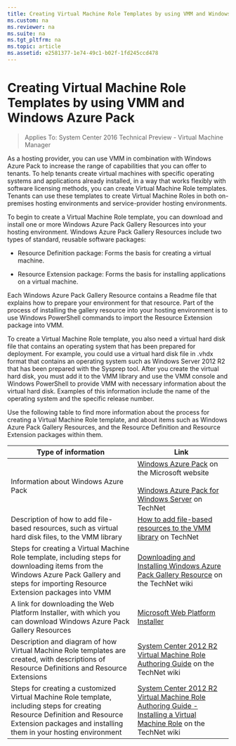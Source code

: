 ```yaml
---
title: Creating Virtual Machine Role Templates by using VMM and Windows Azure Pack
ms.custom: na
ms.reviewer: na
ms.suite: na
ms.tgt_pltfrm: na
ms.topic: article
ms.assetid: e2581377-1e74-49c1-b02f-1fd245ccd478
---
```

# Creating Virtual Machine Role Templates by using VMM and Windows Azure Pack

>Applies To: System Center 2016 Technical Preview - Virtual Machine Manager

As a hosting provider, you can use VMM in combination with Windows Azure Pack to increase the range of capabilities that you can offer to tenants. To help tenants create virtual machines with specific operating systems and applications already installed, in a way that works flexibly with software licensing methods, you can create Virtual Machine Role templates. Tenants can use these templates to create Virtual Machine Roles in both on-premises hosting environments and service-provider hosting environments.

To begin to create a Virtual Machine Role template, you can download and install one or more Windows Azure Pack Gallery Resources into your hosting environment. Windows Azure Pack Gallery Resources include two types of standard, reusable software packages:

-   Resource Definition package: Forms the basis for creating a virtual machine.

-   Resource Extension package: Forms the basis for installing applications on a virtual machine.

Each Windows Azure Pack Gallery Resource contains a Readme file that explains how to prepare your environment for that resource. Part of the process of installing the gallery resource into your hosting environment is to use Windows PowerShell commands to import the Resource Extension package into VMM.

To create a Virtual Machine Role template, you also need a virtual hard disk file that contains an operating system that has been prepared for deployment. For example, you could use a virtual hard disk file in .vhdx format that contains an operating system such as Windows Server 2012 R2 that has been prepared with the Sysprep tool. After you create the virtual hard disk, you must add it to the VMM library and use the VMM console and Windows PowerShell to provide VMM with necessary information about the virtual hard disk. Examples of this information include the name of the operating system and the specific release number.

Use the following table to find more information about the process for creating a Virtual Machine Role template, and about items such as Windows Azure Pack Gallery Resources, and the Resource Definition and Resource Extension packages within them.

|Type of information|Link|
|-----------------------|--------|
|Information about Windows Azure Pack|[Windows Azure Pack](http://www.microsoft.com/server-cloud/windows-azure-pack.aspx) on the Microsoft website<br /><br />[Windows Azure Pack for Windows Server](http://technet.microsoft.com/library/dn296435.aspx) on TechNet|
|Description of how to add file-based resources, such as virtual hard disk files, to the VMM library|[How to add file-based resources to the VMM library](How-to-add-file-based-resources-to-the-VMM-library.md) on TechNet|
|Steps for creating a Virtual Machine Role template, including steps for downloading items from the Windows Azure Pack Gallery and steps for importing Resource Extension packages into VMM|[Downloading and Installing Windows Azure Pack Gallery Resource](http://social.technet.microsoft.com/wiki/contents/articles/20194.downloading-and-installing-windows-azure-pack-gallery-resource.aspx) on the TechNet wiki|
|A link for downloading the Web Platform Installer, with which you can download Windows Azure Pack Gallery Resources|[Microsoft Web Platform Installer](http://www.microsoft.com/web/downloads/platform.aspx)|
|Description and diagram of how Virtual Machine Role templates are created, with descriptions of Resource Definitions and Resource Extensions|[System Center 2012 R2 Virtual Machine Role Authoring Guide](http://social.technet.microsoft.com/wiki/contents/articles/18272.system-center-2012-r2-virtual-machine-role-authoring-guide.aspx) on the TechNet wiki|
|Steps for creating a customized Virtual Machine Role template, including steps for creating Resource Definition and Resource Extension packages and installing them in your hosting environment|[System Center 2012 R2 Virtual Machine Role Authoring Guide - Installing a Virtual Machine Role](http://social.technet.microsoft.com/wiki/contents/articles/18278.system-center-2012-r2-virtual-machine-role-authoring-guide-installing-a-virtual-machine-role.aspx) on the TechNet wiki|



